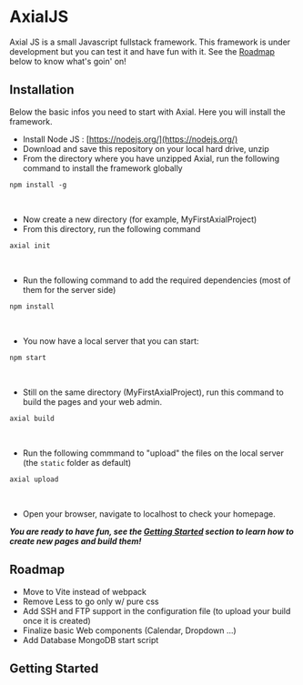 # AxialJS

Axial JS is a small Javascript fullstack framework. 
This framework is under development but you can test it and have fun with it.
See the [Roadmap](##Roadmap) below to know what's goin' on!

## Installation

Below the basic infos you need to start with Axial. Here you will install the framework. <br>

* Install Node JS : [https://nodejs.org/](https://nodejs.org/)
* Download and save this repository on your local hard drive, unzip
* From the directory where you have unzipped Axial, run the following command to install the framework globally
```
npm install -g
```
<br>

* Now create a new directory (for example, MyFirstAxialProject)
* From this directory, run the following command
```
axial init
```
<br>

* Run the following command to add the required dependencies (most of them for the server side)
```
npm install
```
<br>

* You now have a local server that you can start:
```
npm start
```
<br>

* Still on the same directory (MyFirstAxialProject), run this command to build the pages and your web admin.
```
axial build
```
<br>

* Run the following commmand to "upload" the files on the local server (the ```static``` folder as default)
```
axial upload
```
<br>

* Open your browser, navigate to localhost to check your homepage.


***You are ready to have fun, see the [Getting Started](##GettingStarted) section to learn how to create new pages and build them!***

## Roadmap
* Move to Vite instead of webpack
* Remove Less to go only w/ pure css
* Add SSH and FTP support in the configuration file (to upload your build once it is created)
* Finalize basic Web components (Calendar, Dropdown ...)
* Add Database MongoDB start script

## Getting Started
